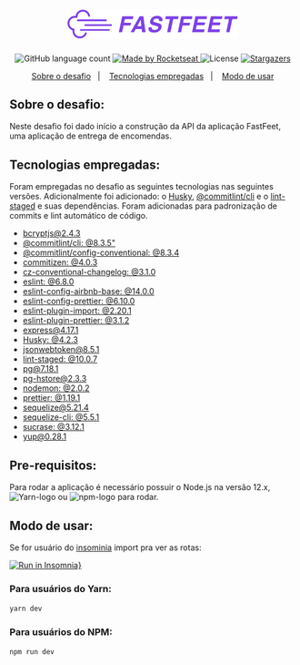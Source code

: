 
<h1 align="center">
  <img alt="Fastfeet" title="Fastfeet" src=".github/logo.png" width="300px" />
</h1>

<p align="center">
  <img alt="GitHub language count" src="https://img.shields.io/github/languages/count/braulioLima/gostack-desafio-02?color=%2304D361">

  <a href="https://rocketseat.com.br">
    <img alt="Made by Rocketseat" src="https://img.shields.io/badge/made%20by-BraulioLima-%2304D361">
  </a>

  <img alt="License" src="https://img.shields.io/badge/license-MIT-%2304D361">

  <a href="https://github.com/Rocketseat/bootcamp-gostack-desafio-03/stargazers">
    <img alt="Stargazers" src="https://img.shields.io/github/stars/braulioLima/gostack-desafio-02?style=social">
  </a>
</p>

<p align="center">
  <a href="#sobre-o-desafio">Sobre o desafio</a>&nbsp;&nbsp;&nbsp;|&nbsp;&nbsp;&nbsp;
  <a href="#tecnologias-empregadas">Tecnologias empregadas</a>&nbsp;&nbsp;&nbsp;|&nbsp;&nbsp;&nbsp;
  <a href="#modo-de-usar">Modo de usar</a>
</p>

## Sobre o desafio:
Neste desafio foi dado início a construção da API da aplicação FastFeet, uma aplicação de entrega de encomendas.

## Tecnologias empregadas:
Foram empregadas no desafio as seguintes tecnologias nas seguintes versões. Adicionalmente foi adicionado: o [Husky](https://github.com/typicode/husky), [@commitlint/cli](https://github.com/conventional-changelog/commitlint) e o [lint-staged](https://github.com/okonet/lint-staged) e suas dependências. Foram adicionadas para padronização de commits e lint automático de código.

- [bcryptjs@2.4.3](https://github.com/dcodeIO/bcrypt.js)
- [@commitlint/cli: @8.3.5"](https://github.com/conventional-changelog/commitlint)
- [@commitlint/config-conventional: @8.3.4](https://github.com/conventional-changelog/commitlint)
- [commitizen: @4.0.3](https://github.com/commitizen/cz-cli)
- [cz-conventional-changelog: @3.1.0](https://github.com/commitizen/cz-conventional-changelog)
- [eslint: @6.8.0](https://github.com/eslint/eslint)
- [eslint-config-airbnb-base: @14.0.0](https://github.com/airbnb/javascript/tree/master/packages/eslint-config-airbnb-base)
- [eslint-config-prettier: @6.10.0](https://github.com/prettier/eslint-config-prettier)
- [eslint-plugin-import: @2.20.1](https://github.com/benmosher/eslint-plugin-import)
- [eslint-plugin-prettier: @3.1.2](https://github.com/prettier/eslint-plugin-prettier)
- [express@4.17.1](https://github.com/expressjs)
- [Husky: @4.2.3](https://github.com/typicode/husky)
- [jsonwebtoken@8.5.1](https://github.com/auth0/node-jsonwebtoken)
- [lint-staged: @10.0.7](https://github.com/okonet/lint-staged)
- [pg@7.18.1](https://github.com/brianc/node-postgres)
- [pg-hstore@2.3.3](https://github.com/scarney81/pg-hstore)
- [nodemon: @2.0.2](https://github.com/remy/nodemon)
- [prettier: @1.19.1](https://github.com/prettier/prettier)
- [sequelize@5.21.4](https://github.com/sequelize/sequelize)
- [sequelize-cli: @5.5.1](https://github.com/sequelize/cli)
- [sucrase: @3.12.1](https://github.com/alangpierce/sucrase)
- [yup@0.28.1](https://github.com/jquense/yup)

## Pre-requisitos:
<p>
  Para rodar a aplicação é necessário possuir o Node.js na versão 12.x, <img src="https://img.shields.io/badge/Yarn-V1.22.0-blue" alt="Yarn-logo"/> ou <img alt="npm-logo" src="https://img.shields.io/npm/v/npm?style=plastic"/> para rodar.
</p>


## Modo de usar:

Se for usuário do [insominia](https://insomnia.rest/download/) import pra ver as rotas:

[![Run in Insomnia}](https://insomnia.rest/images/run.svg)](https://insomnia.rest/run/?label=FastFeet-API&uri=https%3A%2F%2Fgithub.com%2FbraulioLima%2Fgostack-desafio-02%2Fblob%2Fdesafio-02%2F.insomnia-routes%2Ffastfeet-routes.json)

### Para usuários do Yarn:
```bash
yarn dev
```

### Para usuários do NPM:

```bash
npm run dev
```
